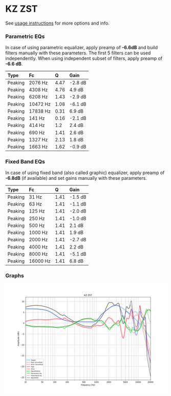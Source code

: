 # KZ ZST
See [usage instructions](https://github.com/jaakkopasanen/AutoEq#usage) for more options and info.

### Parametric EQs
In case of using parametric equalizer, apply preamp of **-6.6dB** and build filters manually
with these parameters. The first 5 filters can be used independently.
When using independent subset of filters, apply preamp of **-6.6 dB**.

| Type    | Fc       |    Q | Gain    |
|:--------|:---------|:-----|:--------|
| Peaking | 2076 Hz  | 4.47 | -2.8 dB |
| Peaking | 4308 Hz  | 4.76 | 4.9 dB  |
| Peaking | 6208 Hz  | 1.43 | -2.9 dB |
| Peaking | 10472 Hz | 1.08 | -6.1 dB |
| Peaking | 17838 Hz | 0.31 | 6.9 dB  |
| Peaking | 141 Hz   | 0.16 | -2.1 dB |
| Peaking | 414 Hz   | 1.2  | 2.4 dB  |
| Peaking | 690 Hz   | 1.41 | 2.6 dB  |
| Peaking | 1327 Hz  | 2.13 | 1.8 dB  |
| Peaking | 1663 Hz  | 1.62 | -0.9 dB |

### Fixed Band EQs
In case of using fixed band (also called graphic) equalizer, apply preamp of **-6.8dB**
(if available) and set gains manually with these parameters.

| Type    | Fc       |    Q | Gain    |
|:--------|:---------|:-----|:--------|
| Peaking | 31 Hz    | 1.41 | -1.5 dB |
| Peaking | 63 Hz    | 1.41 | -1.1 dB |
| Peaking | 125 Hz   | 1.41 | -2.0 dB |
| Peaking | 250 Hz   | 1.41 | -1.0 dB |
| Peaking | 500 Hz   | 1.41 | 2.1 dB  |
| Peaking | 1000 Hz  | 1.41 | 1.9 dB  |
| Peaking | 2000 Hz  | 1.41 | -2.7 dB |
| Peaking | 4000 Hz  | 1.41 | 2.2 dB  |
| Peaking | 8000 Hz  | 1.41 | -5.1 dB |
| Peaking | 16000 Hz | 1.41 | 6.8 dB  |

### Graphs
![](./KZ%20ZST.png)